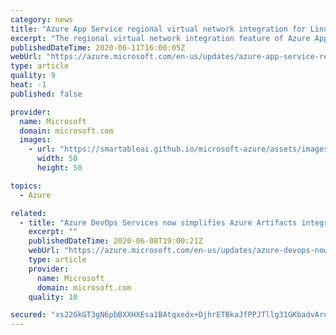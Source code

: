 ```yaml
---
category: news
title: "Azure App Service regional virtual network integration for Linux apps is now available"
excerpt: "The regional virtual network integration feature of Azure App Service, which enables access to resources in your virtual network across service endpoints or ExpressRoute connections, is now available in public regions"
publishedDateTime: 2020-06-11T16:00:05Z
webUrl: "https://azure.microsoft.com/en-us/updates/azure-app-service-regional-virtual-network-integration-for-linux-apps-is-now-available/"
type: article
quality: 9
heat: -1
published: false

provider:
  name: Microsoft
  domain: microsoft.com
  images:
    - url: "https://smartableai.github.io/microsoft-azure/assets/images/organizations/microsoft.com-50x50.jpg"
      width: 50
      height: 50

topics:
  - Azure

related:
  - title: "Azure DevOps Services now simplifies Azure Artifacts integration with other services"
    excerpt: ""
    publishedDateTime: 2020-06-08T19:00:21Z
    webUrl: "https://azure.microsoft.com/en-us/updates/azure-devops-now-simplifies-azure-artifacts-integration-with-other-service/"
    type: article
    provider:
      name: Microsoft
      domain: microsoft.com
    quality: 10

secured: "xs22GkGT3gN6pbBXXHXEsa1BAtqxedx+DjhrETBkaJfPPJTllg31GKbadvAruW/uLyakpEd/GhvW/JoDZCHo8SxZjuHzYwvij0dVh3B9jp4x6RkCndYsjn8Np81Obh+pmuC3uraUi4qsSwtYpxBGgdN+2uEcjk0toyTcRy2P2wGtIjdxzhUGOsOZXkxaf7aTCmm83DMZpXFsV+l1vcgFF31RvD/W9MVpHnMguIJwYyINqJkJmoFlUEp3qBXobHO7qb8ESZyqrg1HVOhMeZuMGoE3OM6BLbSX1xqFK46HWi9C9f2C109hzP8b/Q9ry39p+zEC/DO87EUmCTAFdmgnWQ==;wHwNn3sZwgh8zuCzC5kSkw=="
---
```


